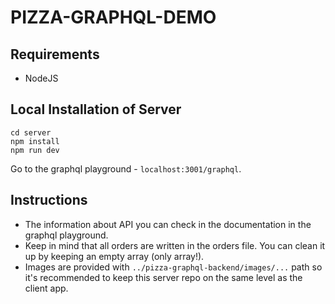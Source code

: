 # PIZZA-GRAPHQL-DEMO

## Requirements
- NodeJS

## Local Installation of Server
```
cd server
npm install
npm run dev
```
Go to the graphql playground - `localhost:3001/graphql`.

## Instructions
- The information about API you can check in the documentation in the graphql playground. 
- Keep in mind that all orders are written in the orders file. You can clean it up by keeping an empty array (only array!).
- Images are provided with `../pizza-graphql-backend/images/...` path so it's recommended to keep this server repo on the same level as the client app.